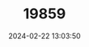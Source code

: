 ---
title: "19859"
category: "Salmo marmoratus"
draft: false
date: 2024-02-22 13:03:50
languages:
  Slovenian: ["Soška postrv"]
  Italian: ["Trota marmorata"]
  English: ["Marble trout"]
---